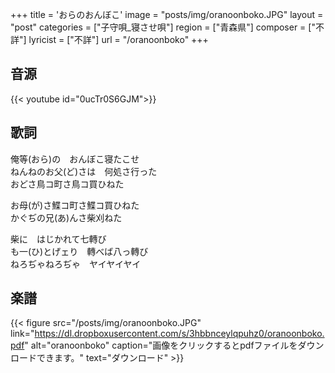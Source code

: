 +++
title = 'おらのおんぼこ'
image = "posts/img/oranoonboko.JPG"
layout = "post"
categories = ["子守唄_寝させ唄"]
region = ["青森県"]
composer = ["不詳"]
lyricist = ["不詳"]
url = "/oranoonboko"
+++

## 音源
{{< youtube id="0ucTr0S6GJM">}}

## 歌詞
俺等(おら)の　おんぼこ寝たこせ  
ねんねのお父(ど)さは　何処さ行った  
おどさ鳥コ町さ鳥コ買ひねた  

お母(が)さ鰈コ町さ鰈コ買ひねた  
かぐぢの兄(あ)んさ柴刈ねた  

柴に　はじかれて七轉び  
も一(ひ)とげェり　轉べば八っ轉び  
ねろぢゃねろぢゃ　ヤイヤイヤイ  

## 楽譜
{{< figure src="/posts/img/oranoonboko.JPG" link="https://dl.dropboxusercontent.com/s/3hbbnceylqpuhz0/oranoonboko.pdf" alt="oranoonboko" caption="画像をクリックするとpdfファイルをダウンロードできます。" text="ダウンロード" >}}